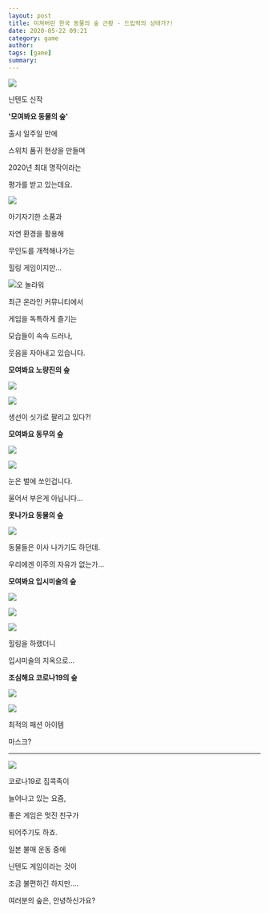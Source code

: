 ```yaml
---
layout: post
title: 미쳐버린 한국 동물의 숲 근황 - 드립력의 상태가?!
date: 2020-05-22 09:21
category: game
author: 
tags: [game]
summary: 
---
```



  
![](https://img1.daumcdn.net/thumb/R720x0/?fname=https%3A%2F%2Ft1.daumcdn.net%2Fliveboard%2Fpnn%2Fab962ede46c54f1d846ce04e9a85a080.JPG)

닌텐도 신작

**'모여봐요 동물의 숲'**

  

출시 일주일 만에  

스위치 품귀 현상을 만들며

  

2020년 최대 명작이라는

평가를 받고 있는데요.

![](https://img1.daumcdn.net/thumb/R720x0/?fname=https%3A%2F%2Ft1.daumcdn.net%2Fliveboard%2Fpnn%2F477d6923423c41eba66d974de40d4c95.JPG)

아기자기한 소품과

자연 환경을 활용해

무인도를 개척해나가는

  

힐링 게임이지만...

![오 놀라워](https://t1.daumcdn.net/liveboard/emoticon/kakaofriends/v2/10021/thum_005_x3.png)

최근 온라인 커뮤니티에서

게임을 독특하게 즐기는

모습들이 속속 드러나,

웃음을 자아내고 있습니다.

**모여봐요 노량진의 숲**

![](https://img1.daumcdn.net/thumb/R720x0/?fname=https%3A%2F%2Ft1.daumcdn.net%2Fliveboard%2Fpnn%2Fea2c4b50556e4f729bbb5ac6ab5ad346.jpg)

![](https://img1.daumcdn.net/thumb/R720x0/?fname=https%3A%2F%2Ft1.daumcdn.net%2Fliveboard%2Fpnn%2F8e43a6dba1974587b5c525e4ca82e195.jpg)

생선이 싯가로 팔리고 있다?!

**모여봐요 동무의 숲**

![](https://img1.daumcdn.net/thumb/R720x0/?fname=https%3A%2F%2Ft1.daumcdn.net%2Fliveboard%2Fpnn%2Fb05b16f7039d431eaf645f7513e88426.jpg)

![](https://img1.daumcdn.net/thumb/R720x0/?fname=https%3A%2F%2Ft1.daumcdn.net%2Fliveboard%2Fpnn%2F2bf9430d974b46b488136b636aef09e5.jpg)

눈은 벌에 쏘인겁니다.

울어서 부은게 아닙니다...

**못나가요 동물의 숲**

![](https://img1.daumcdn.net/thumb/R720x0/?fname=https%3A%2F%2Ft1.daumcdn.net%2Fliveboard%2Fpnn%2F8683c6df36664fb5a70cb9a47b0b883b.png)

동물들은 이사 나가기도 하던데.

우리에겐 이주의 자유가 없는가...

**모여봐요 입시미술의 숲**

![](https://img1.daumcdn.net/thumb/R720x0/?fname=https%3A%2F%2Ft1.daumcdn.net%2Fliveboard%2Fpnn%2F09f568de1d2245e882aeff560a33e858.jpg)

![](https://img1.daumcdn.net/thumb/R720x0/?fname=https%3A%2F%2Ft1.daumcdn.net%2Fliveboard%2Fpnn%2Faf15cd3c446c4062b75959a4d45a73fc.jpg)

![](https://img1.daumcdn.net/thumb/R720x0/?fname=https%3A%2F%2Ft1.daumcdn.net%2Fliveboard%2Fpnn%2F204967ec6cc04f63a3690f84924c951d.jpg)

힐링을 하랬더니

입시미술의 지옥으로...

**조심해요 코로나19의 숲**

![](https://img1.daumcdn.net/thumb/R720x0/?fname=https%3A%2F%2Ft1.daumcdn.net%2Fliveboard%2Fpnn%2F0b934ac2da39493fa8399d1d36b4a440.jpg)

![](https://img1.daumcdn.net/thumb/R720x0/?fname=https%3A%2F%2Ft1.daumcdn.net%2Fliveboard%2Fpnn%2F4cf486db38a841e08c54f6dd2a526c9c.JPG)

최적의 패션 아이템

마스크?

----------

![](https://img1.daumcdn.net/thumb/R720x0/?fname=https%3A%2F%2Ft1.daumcdn.net%2Fliveboard%2Fpnn%2Fcc8e9677403f427d9a0622176db1e6a0.jpg)

코로나19로 집콕족이

늘어나고 있는 요즘,

  

좋은 게임은 멋진 친구가

되어주기도 하죠.

  

일본 불매 운동 중에

닌텐도 게임이라는 것이

조금 불편하긴 하지만....

  

여러분의 숲은, 안녕하신가요?